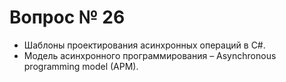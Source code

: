 # Вопрос № 26

* Шаблоны проектирования асинхронных операций в C#. 
* Модель асинхронного программирования – Asynchronous programming model (APM).